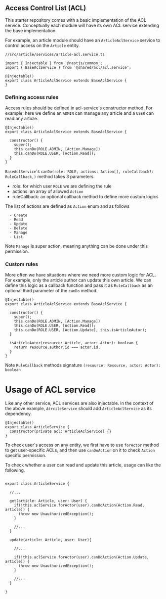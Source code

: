 ## Access Control List (ACL)

This starter repository comes with a basic implementation of the ACL service. Conceptually each module will have its own ACL service extending the base implementation.

For example, an article module should have an `ArticleAclService` service to control access on the `Article` entity.

```
//src/article/services/article-acl.service.ts

import { Injectable } from '@nestjs/common';
import { BaseAclService } from '@shared/acl/acl.service';

@Injectable()
export class ArticleAclService extends BaseAclService {
}

```

### Defining access rules

Access rules should be defined in acl-service's constructor method. For example, here we define an `ADMIN` can manage any article and a `USER` can read any article.

```
@Injectable()
export class ArticleAclService extends BaseAclService {

  constructor() {
    super();
    this.canDo(ROLE.ADMIN, [Action.Manage])
    this.canDo(ROLE.USER, [Action.Read]);
  }
}

```

`BaseAclService`'s `canDo(role: ROLE, actions: Action[], ruleCallback?: RuleCallback,)` method takes 3 parameters

- role: for which user `ROLE` we are defining the rule
- actions: an array of allowed `Action`
- ruleCallback: an optional callback method to define more custom logics

The list of actions are defined as `Action` enum and as follows

```
  - Create
  - Read
  - Update
  - Delete
  - Manage
  - List
```

Note `Manage` is super action, meaning anything can be done under this permission.

### Custom rules

More often we have situations where we need more custom logic for ACL. For example, only the article author can update this own article. We can define this logic as a callback function and pass it as `RuleCallback` as an optional third parameter of the `canDo` method.

```
@Injectable()
export class ArticleAclService extends BaseAclService {

  constructor() {
    super();
    this.canDo(ROLE.ADMIN, [Action.Manage])
    this.canDo(ROLE.USER, [Action.Read]);
    this.canDo(ROLE.USER, [Action.Update], this.isArticleAutor);
  }

  isArticleAutor(resource: Article, actor: Actor): boolean {
    return resource.author.id === actor.id;
  }
}

```

Note `RuleCallback` methods signature `(resource: Resource, actor: Actor): boolean`

# Usage of ACL service

Like any other service, ACL services are also injectable. In the context of the above example, `AtrcileService` should add `ArticleAclService` as its dependency.

```
@Injectable()
export class ArticleService {
  constructor(private acl: ArticleAclService) {}
}

```

To check user's access on any entity, we first have to use `forActor` method to get user-specific ACLs, and then use `canDoAction` on it to check `Action` specific permission.

To check whether a user can read and update this article, usage can like the following.

```

export class ArticleService {

  //...

  get(article: Article, user: User) {
    if(!this.aclService.forActor(user).canDoAction(Action.Read, article)) {
      throw new UnauthorizedException();
    }

    //...
  }

  update(article: Article, user: User){

    //...

    if(!this.aclService.forActor(user).canDoAction(Action.Update, article)) {
      throw new UnauthorizedException();
    }

    //...
  }

}

```
